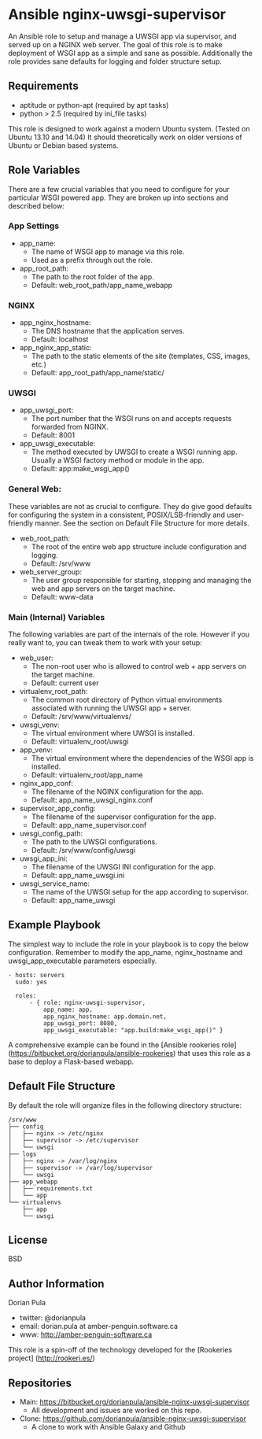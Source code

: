 Ansible nginx-uwsgi-supervisor
==============================

An Ansible role to setup and manage a UWSGI app via supervisor, and served up on a NGINX web server.  The goal of this
role is to make deployment of WSGI app as a simple and sane as possible.  Additionally the role provides sane defaults
for logging and folder structure setup.

Requirements
------------

- aptitude or python-apt (required by apt tasks)
- python > 2.5 (required by ini_file tasks)

This role is designed to work against a modern Ubuntu system.  (Tested on Ubuntu 13.10 and 14.04)  It should 
theoretically work on older versions of Ubuntu or Debian based systems.

Role Variables
--------------

There are a few crucial variables that you need to configure for your particular WSGI powered app.  They are broken up
into sections and described below:

### App Settings

- app_name:
    - The name of WSGI app to manage via this role.
    - Used as a prefix through out the role.
- app_root_path:
    - The path to the root folder of the app.
    - Default: web_root_path/app_name_webapp

### NGINX

- app_nginx_hostname:
    - The DNS hostname that the application serves.
    - Default: localhost
- app_nginx_app_static: 
    - The path to the static elements of the site (templates, CSS, images, etc.)
    - Default: app_root_path/app_name/static/

### UWSGI

- app_uwsgi_port: 
    - The port number that the WSGI runs on and accepts requests forwarded from NGINX.
    - Default: 8001
- app_uwsgi_executable:
    - The method executed by UWSGI to create a WSGI running app.  Usually a WSGI factory method or module in the app.
    - Default: app:make_wsgi_app()

### General Web:

These variables are not as crucial to configure.  They do give good defaults for configuring the system in a consistent,
POSIX/LSB-friendly and user-friendly manner.  See the section on Default File Structure for more details.

- web_root_path:
    - The root of the entire web app structure include configuration and logging.
    - Default: /srv/www
- web_server_group:
    - The user group responsible for starting, stopping and managing the web and app servers on the target machine. 
    - Default: www-data

### Main (Internal) Variables

The following variables are part of the internals of the role.  However if you really want to, you can tweak them to 
work with your setup:

- web_user: 
    - The non-root user who is allowed to control web + app servers on the target machine.
    - Default: current user
- virtualenv_root_path: 
    - The common root directory of Python virtual environments associated with running the 
    UWSGI app + server.  
    - Default: /srv/www/virtualenvs/
- uwsgi_venv:
    - The virtual environment where UWSGI is installed.
    - Default: virtualenv_root/uwsgi
- app_venv: 
    - The virtual environment where the dependencies of the WSGI app is installed.  
    - Default: virtualenv_root/app_name
- nginx_app_conf: 
    - The filename of the NGINX configuration for the app.
    - Default: app_name_uwsgi_nginx.conf
- supervisor_app_config:
    - The filename of the supervisor configuration for the app.  
    - Default: app_name_supervisor.conf
- uwsgi_config_path: 
    - The path to the UWSGI configurations.
    - Default: /srv/www/config/uwsgi
- uwsgi_app_ini: 
    - The filename of the UWSGI INI configuration for the app. 
    - Default: app_name_uwsgi.ini
- uwsgi_service_name: 
    - The name of the UWSGI setup for the app according to supervisor.  
    - Default: app_name_uwsgi

Example Playbook
----------------

The simplest way to include the role in your playbook is to copy the below configuration.  Remember to modify the 
app_name, nginx_hostname and uwsgi_app_executable parameters especially.
         
    - hosts: servers
      sudo: yes
    
      roles:
          - { role: nginx-uwsgi-supervisor, 
              app_name: app, 
              app_nginx_hostname: app.domain.net,
              app_uwsgi_port: 8080, 
              app_uwsgi_executable: "app.build:make_wsgi_app()" }

A comprehensive example can be found in the [Ansible rookeries role] 
(https://bitbucket.org/dorianpula/ansible-rookeries) that uses this role as a base to deploy a Flask-based webapp.

Default File Structure
----------------------

By default the role will organize files in the following directory structure:

    /srv/www
    ├── config
    │   ├── nginx -> /etc/nginx
    │   ├── supervisor -> /etc/supervisor
    │   └── uwsgi
    ├── logs
    │   ├── nginx -> /var/log/nginx
    │   ├── supervisor -> /var/log/supervisor
    │   └── uwsgi
    ├── app_webapp
    │   ├── requirements.txt
    │   └── app
    └── virtualenvs
        ├── app
        └── uwsgi

License
-------

BSD

Author Information
------------------

Dorian Pula

- twitter: @dorianpula
- email: dorian.pula at amber-penguin.software.ca
- www: http://amber-penguin-software.ca

This role is a spin-off of the technology developed for the [Rookeries project] (http://rookeri.es/)


Repositories
------------

- Main: https://bitbucket.org/dorianpula/ansible-nginx-uwsgi-supervisor
    - All development and issues are worked on this repo.
- Clone: https://github.com/dorianpula/ansible-nginx-uwsgi-supervisor
    - A clone to work with Ansible Galaxy and Github
